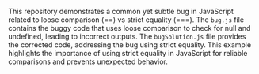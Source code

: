 This repository demonstrates a common yet subtle bug in JavaScript related to loose comparison (==) vs strict equality (===). The `bug.js` file contains the buggy code that uses loose comparison to check for null and undefined, leading to incorrect outputs. The `bugSolution.js` file provides the corrected code, addressing the bug using strict equality. This example highlights the importance of using strict equality in JavaScript for reliable comparisons and prevents unexpected behavior.